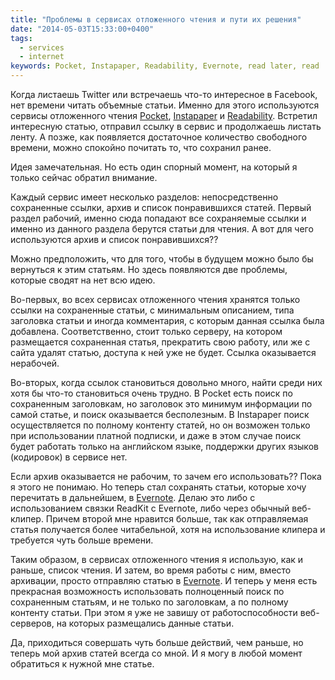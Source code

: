 ```yaml
---
title: "Проблемы в сервисах отложенного чтения и пути их решения"
date: "2014-05-03T15:33:00+0400"
tags:
  - services
  - internet
keywords: Pocket, Instapaper, Readability, Evernote, read later, read
---
```

Когда листаешь Twitter или встречаешь что-то интересное в Facebook, нет времени читать объемные статьи. Именно для этого используются сервисы отложенного чтения [Pocket][1], [Instapaper][2] и [Readability][3]. Встретил интересную статью, отправил ссылку в сервис и продолжаешь листать ленту. А позже, как появляется достаточное количество свободного времени, можно спокойно почитать то, что сохранил ранее.

Идея замечательная. Но есть один спорный момент, на который я только сейчас обратил внимание.

Каждый сервис имеет несколько разделов: непосредственно сохраненные ссылки, архив и список понравившихся статей. Первый раздел рабочий, именно сюда попадают все сохраняемые ссылки и именно из данного раздела берутся статьи для чтения. А вот для чего используются архив и список понравившихся??

Можно предположить, что для того, чтобы в будущем можно было бы вернуться к этим статьям. Но здесь появляются две проблемы, которые сводят на нет всю идею.

Во-первых, во всех сервисах отложенного чтения хранятся только ссылки на сохраненные статьи, с минимальным описанием, типа заголовка статьи и иногда комментария, с которым данная ссылка была добавлена. Соответственно, стоит только серверу, на котором размещается сохраненная статья, прекратить свою работу, или же с сайта удалят статью, доступа к ней уже не будет. Ссылка оказывается нерабочей.

Во-вторых, когда ссылок становиться довольно много, найти среди них хотя бы что-то становиться очень трудно. В Pocket есть поиск по сохраненным заголовкам, но заголовок это минимум информации по самой статье, и поиск оказывается бесполезным. В Instapaper поиск осуществляется по полному контенту статей, но он возможен только при использовании платной подписки, и даже в этом случае поиск будет работать только на английском языке, поддержки других языков (кодировок) в сервисе нет.

Если архив оказывается не рабочим, то зачем его использовать?? Пока я этого не понимаю. Но теперь стал сохранять статьи, которые хочу перечитать в дальнейшем, в [Evernote][4]. Делаю это либо с использованием связки ReadKit с Evernote, либо через обычный веб-клипер. Причем второй мне нравится больше, так как отправляемая статья получается более читабельной, хотя на использование клипера и требуется чуть больше времени.

Таким образом, в сервисах отложенного чтения я использую, как и раньше, список чтения. И затем, во время работы с ним, вместо архивации, просто отправляю статью в [Evernote][4]. И теперь у меня есть прекрасная возможность использовать полноценный поиск по сохраненным статьям, и не только по заголовкам, а по полному контенту статьи. При этом я уже не завишу от работоспособности веб-серверов, на которых размещались данные статьи.

Да, приходиться совершать чуть больше действий, чем раньше, но теперь мой архив статей всегда со мной. И я могу в любой момент обратиться к нужной мне статье.

[1]:	https://getpocket.com "Pocket"
[2]:	http://www.instapaper.com "Instapaper"
[3]:	https://www.readability.com "Readability"
[4]:	https://www.evernote.com/referral/Registration.action?uid=34233425&sig=d8a52aa856007b9c048c675e2afd2aee "Evernote"
